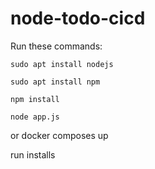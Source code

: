 # node-todo-cicd

Run these commands:


`sudo apt install nodejs`


`sudo apt install npm`


`npm install`

`node app.js`

or docker composes up 

run
installs
